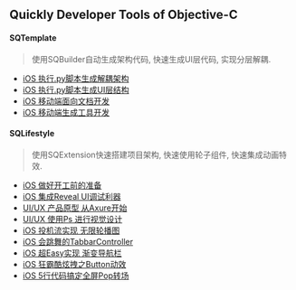 ## Quickly Developer Tools of Objective-C

#### SQTemplate 
> 使用SQBuilder自动生成架构代码, 快速生成UI层代码, 实现分层解耦.
- [iOS 执行.py脚本生成解耦架构](http://www.jianshu.com/p/47d565bf200e)
- [iOS 执行.py脚本生成UI层结构](http://www.jianshu.com/p/d15379908582)
- [iOS 移动端面向文档开发](http://www.jianshu.com/p/b35d06cf189a)
- [iOS 移动端生成工具开发](http://www.jianshu.com/p/cb36b36f90dd)

#### SQLifestyle 
> 使用SQExtension快速搭建项目架构, 快速使用轮子组件, 快速集成动画特效.
- [iOS 做好开工前的准备](http://www.jianshu.com/p/a3e1b54c73d6)
- [iOS 集成Reveal UI调试利器](http://www.jianshu.com/p/861c9c916b2a)
- [UI/UX 产品原型 从Axure开始](http://www.jianshu.com/p/440bdc425c02)
- [UI/UX 使用Ps 进行视觉设计](http://www.jianshu.com/p/56eb4917f956)
- [iOS 投机流实现 无限轮播图](http://www.jianshu.com/p/e42db267d5f1)
- [iOS 会跳舞的TabbarController](http://www.jianshu.com/p/c1a0cd2a348f)
- [iOS 超Easy实现 渐变导航栏](http://www.jianshu.com/p/bba27212de69)
- [iOS 狂霸酷炫拽之Button动效](http://www.jianshu.com/p/6106f5a08ec3)
- [iOS 5行代码搞定全屏Pop转场](http://www.jianshu.com/p/992cb9f01eb3)

